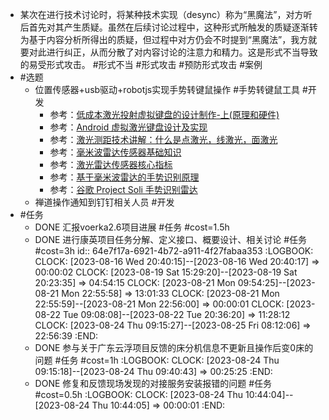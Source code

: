 - 某次在进行技术讨论时，将某种技术实现（desync）称为“黑魔法”，对方听后首先对其产生质疑。虽然在后续讨论过程中，这种形式所触发的质疑逐渐转为基于内容分析所得出的质疑，但过程中对方仍会不时提到“黑魔法”，我方就要对此进行纠正，从而分散了对内容讨论的注意力和精力。这是形式不当导致的易受形式攻击。 #形式不当 #形式攻击 #预防形式攻击 #案例
- #选题
	- 位置传感器+usb驱动+robotjs实现手势转键鼠操作 #手势转键鼠工具 #开发
		- 参考：[低成本激光投射虚拟键盘的设计制作-上(原理和硬件)](http://www.csksoft.net/blog/post/lowcost.laserkbd_part1.html)
		- 参考：[Android 虚拟激光键盘设计及实现](https://flyflypeng.tech/android/2015/05/19/Android-Virtual-Keyboard.html)
		- 参考：[激光测距技术讲解：什么是点激光，线激光，面激光](https://zhuanlan.zhihu.com/p/576326077)
		- 参考：[毫米波雷达传感器基础知识](https://www.ti.com/cn/lit/wp/zhcy075/zhcy075.pdf?ts=1692846300606&ref_url=https%253A%252F%252Fwww.google.com.hk%252F)
		- 参考：[激光雷达传感器核心指标](https://www.slamtec.com/en/News/Detail/182)
		- 参考：[基于毫米波雷达的手势识别原理](https://zhuanlan.zhihu.com/p/363654621)
		- 参考：[谷歌 Project Soli 手势识别雷达](https://rf.eefocus.com/article/id-333029)
	- 禅道操作通知到钉钉相关人员 #开发
- #任务
	- DONE 汇报voerka2.6项目进展 #任务 #cost=1.5h
	- DONE 进行康英项目任务分解、定义接口、概要设计、相关讨论 #任务 #cost=3h
	  id:: 64e7f17a-6921-4b72-a911-4f27fabaa353
	  :LOGBOOK:
	  CLOCK: [2023-08-16 Wed 20:40:15]--[2023-08-16 Wed 20:40:17] =>  00:00:02
	  CLOCK: [2023-08-19 Sat 15:29:20]--[2023-08-19 Sat 20:23:35] =>  04:54:15
	  CLOCK: [2023-08-21 Mon 09:54:25]--[2023-08-21 Mon 22:55:58] =>  13:01:33
	  CLOCK: [2023-08-21 Mon 22:55:59]--[2023-08-21 Mon 22:56:00] =>  00:00:01
	  CLOCK: [2023-08-22 Tue 09:08:08]--[2023-08-22 Tue 20:36:20] =>  11:28:12
	  CLOCK: [2023-08-24 Thu 09:15:27]--[2023-08-25 Fri 08:12:06] =>  22:56:39
	  :END:
	- DONE 参与关于广东云浮项目反馈的床分机信息不更新且操作后变0床的问题 #任务 #cost=1h
	  :LOGBOOK:
	  CLOCK: [2023-08-24 Thu 09:15:18]--[2023-08-24 Thu 09:40:43] =>  00:25:25
	  :END:
	- DONE 修复和反馈现场发现的对接服务安装报错的问题 #任务 #cost=0.5h
	  :LOGBOOK:
	  CLOCK: [2023-08-24 Thu 10:44:04]--[2023-08-24 Thu 10:44:05] =>  00:00:01
	  :END: